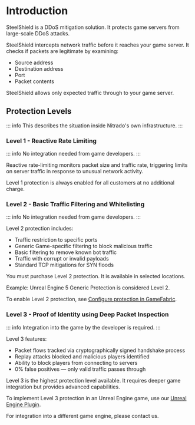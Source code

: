 # Introduction

SteelShield is a DDoS mitigation solution. It protects game servers from large-scale DDoS attacks.

SteelShield intercepts network traffic before it reaches your game server. It checks if packets are legitimate by examining:

- Source address
- Destination address
- Port
- Packet contents

SteelShield allows only expected traffic through to your game server.

## Protection Levels

::: info
This describes the situation inside Nitrado's own infrastructure.
:::

### Level 1 - Reactive Rate Limiting

::: info No integration needed from game developers.
:::

Reactive rate-limiting monitors packet size and traffic rate, triggering limits on server traffic in response to unusual network activity.

Level 1 protection is always enabled for all customers at no additional charge.

### Level 2 - Basic Traffic Filtering and Whitelisting

::: info No integration needed from game developers.
:::

Level 2 protection includes:

- Traffic restriction to specific ports
- Generic Game-specific filtering to block malicious traffic
- Basic filtering to remove known bot traffic
- Traffic with corrupt or invalid payloads
- Standard TCP mitigations for SYN floods

You must purchase Level 2 protection. It is available in selected locations.

Example: Unreal Engine 5 Generic Protection is considered Level 2.

To enable Level 2 protection, see [Configure protection in GameFabric](/steelshield/gamefabric/gamefabric).

### Level 3 - Proof of Identity using Deep Packet Inspection

::: info Integration into the game by the developer is required.
:::

Level 3 features:

- Packet flows tracked via cryptographically signed handshake process
- Replay attacks blocked and malicious players identified
- Ability to block players from connecting to servers
- 0% false positives — only valid traffic passes through

Level 3 is the highest protection level available. It requires deeper game integration but provides advanced capabilities.

To implement Level 3 protection in an Unreal Engine game, use our [Unreal Engine Plugin](/steelshield/unreal-engine-plugin/using-the-plugin).

For integration into a different game engine, please contact us.
